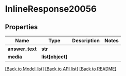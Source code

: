 # InlineResponse20056

## Properties
Name | Type | Description | Notes
------------ | ------------- | ------------- | -------------
**answer_text** | **str** |  | 
**media** | **list[object]** |  | 

[[Back to Model list]](../README.md#documentation-for-models) [[Back to API list]](../README.md#documentation-for-api-endpoints) [[Back to README]](../README.md)


